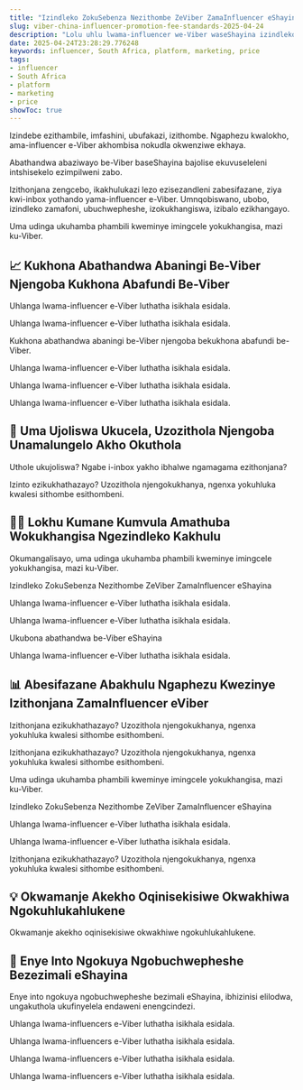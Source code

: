 ```yaml
---
title: "Izindleko ZokuSebenza Nezithombe ZeViber ZamaInfluencer eShayina"
slug: viber-china-influencer-promotion-fee-standards-2025-04-24
description: "Lolu uhlu lwama-influencer we-Viber waseShayina izindleko zentengo yokukhangisa yama-influencer. Umnqobiswano, ubobo, izindleko zamafoni, ubuchwepheshe, izokukhangiswa, izibalo ezikhangayo."
date: 2025-04-24T23:28:29.776248
keywords: influencer, South Africa, platform, marketing, price
tags:
- influencer
- South Africa
- platform
- marketing
- price
showToc: true
---
```


Izindebe ezithambile, imfashini, ubufakazi, izithombe. Ngaphezu kwalokho, ama-influencer e-Viber akhombisa nokudla okwenziwe ekhaya.

Abathandwa abaziwayo be-Viber baseShayina bajolise ekuvuseleleni intshisekelo ezimpilweni zabo.

Izithonjana zengcebo, ikakhulukazi lezo ezisezandleni zabesifazane, ziya kwi-inbox yothando yama-influencer e-Viber. Umnqobiswano, ubobo, izindleko zamafoni, ubuchwepheshe, izokukhangiswa, izibalo ezikhangayo.

Uma udinga ukuhamba phambili kweminye imingcele yokukhangisa, mazi ku-Viber.


## 📈 Kukhona Abathandwa Abaningi Be-Viber Njengoba Kukhona Abafundi Be-Viber

Uhlanga lwama-influencer e-Viber luthatha isikhala esidala.

Uhlanga lwama-influencer e-Viber luthatha isikhala esidala.

Kukhona abathandwa abaningi be-Viber njengoba bekukhona abafundi be-Viber.

Uhlanga lwama-influencer e-Viber luthatha isikhala esidala.

Uhlanga lwama-influencer e-Viber luthatha isikhala esidala.

Uhlanga lwama-influencer e-Viber luthatha isikhala esidala.

## 🛒 Uma Ujoliswa Ukucela, Uzozithola Njengoba Unamalungelo Akho Okuthola

Uthole ukujoliswa?  Ngabe i-inbox yakho ibhalwe ngamagama ezithonjana?  

Izinto ezikukhathazayo?  Uzozithola njengokukhanya, ngenxa yokuhluka kwalesi sithombe esithombeni.


## 👩‍⚖️ Lokhu Kumane Kumvula Amathuba Wokukhangisa Ngezindleko Kakhulu

Okumangalisayo, uma udinga ukuhamba phambili kweminye imingcele yokukhangisa, mazi ku-Viber.

Izindleko ZokuSebenza Nezithombe ZeViber ZamaInfluencer eShayina

Uhlanga lwama-influencer e-Viber luthatha isikhala esidala.

Uhlanga lwama-influencer e-Viber luthatha isikhala esidala.

Ukubona abathandwa be-Viber eShayina

Uhlanga lwama-influencer e-Viber luthatha isikhala esidala.


## 📊 Abesifazane Abakhulu Ngaphezu Kwezinye Izithonjana ZamaInfluencer eViber

Izithonjana ezikukhathazayo?  Uzozithola njengokukhanya, ngenxa yokuhluka kwalesi sithombe esithombeni.

Izithonjana ezikukhathazayo?  Uzozithola njengokukhanya, ngenxa yokuhluka kwalesi sithombe esithombeni.

Uma udinga ukuhamba phambili kweminye imingcele yokukhangisa, mazi ku-Viber.

Izindleko ZokuSebenza Nezithombe ZeViber ZamaInfluencer eShayina

Uhlanga lwama-influencer e-Viber luthatha isikhala esidala.

Uhlanga lwama-influencer e-Viber luthatha isikhala esidala.

Izithonjana ezikukhathazayo?  Uzozithola njengokukhanya, ngenxa yokuhluka kwalesi sithombe esithombeni.


## 💡 Okwamanje Akekho Oqinisekisiwe Okwakhiwa Ngokuhlukahlukene

Okwamanje akekho oqinisekisiwe okwakhiwe ngokuhlukahlukene.


## 🧾 Enye Into Ngokuya Ngobuchwepheshe Bezezimali eShayina

Enye into ngokuya ngobuchwepheshe bezimali eShayina, ibhizinisi elilodwa, ungakuthola ukufinyelela endaweni enengcindezi.

Uhlanga lwama-influencers e-Viber luthatha isikhala esidala.

Uhlanga lwama-influencers e-Viber luthatha isikhala esidala.

Uhlanga lwama-influencers e-Viber luthatha isikhala esidala.

Uhlanga lwama-influencers e-Viber luthatha isikhala esidala.